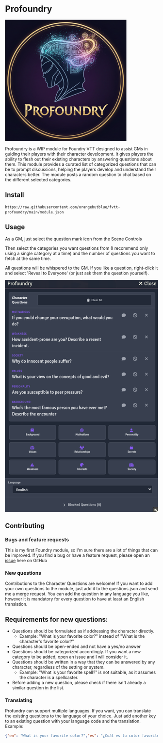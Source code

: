 # Profoundry

<img src="media/logo.png" alt="Profoundry" width="400">


Profoundry is a WIP module for Foundry VTT designed to assist GMs in guiding their players with their character development. It gives players the ability to flesh out their existing characters by answering questions about them.
This module provides a curated list of categorized questions that can be to prompt discussions, helping the players develop and understand their characters better.
The module posts a random question to chat based on the different selected categories.

## Install

`https://raw.githubusercontent.com/orangebutblue/fvtt-profoundry/main/module.json`

## Usage
As a GM, just select the question mark icon from the Scene Controls


Then select the categories you want questions from (I recommend only using a single category at a time) and the number of questions you want to fetch at the same time.

All questions will be whispered to the GM. If you like a question, right-click it and select 'Reveal to Everyone' (or just ask them the question yourself).

![Profoundry UI](media/screenshot.png)

## Contributing

### Bugs and feature requests
This is my first Foundry module, so I'm sure there are a lot of things that can be improved. If you find a bug or have a feature request, please open an [issue](https://github.com/orangebutblue/fvtt-profoundry/issues) here on GitHub

### New questions
Contributions to the Character Questions are welcome! If you want to add your own questions to the module, just add it to the questions.json and send me a merge request. You can add the question in any language you like, however it is mandatory for every question to have at least an English translation.

## Requirements for new questions:
- Questions should be formulated as if addressing the character directly.
  - Example: "What is your favorite color?" instead of "What is the character's favorite color?"
- Questions should be open-ended and not have a yes/no answer
- Questions should be categorized accordingly. If you want a new category to be added, open an issue and I will consider it.
- Questions should be written in a way that they can be answered by any character, regardless of the setting or system.
  - Example: "What is your favorite spell?" is not suitable, as it assumes the character is a spellcaster.
- Before adding a new question, please check if there isn't already a similar question in the list.
### Translating
Profundry can support multiple languages. If you want, you can translate the existing questions to the language of your choice.
Just add another key to an existing question with your language code and the translation.
Example:
```json
{"en": "What is your favorite color?","es": "¿Cuál es tu color favorito?"}
```
